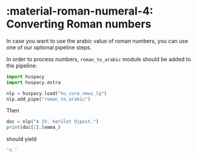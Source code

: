 <!--pytest-codeblocks:skipfile-->

# :material-roman-numeral-4: Converting Roman numbers

In case you want to use the arabic value of roman numbers, you can use one of our optional pipeline steps.

In order to process numbers, `roman_to_arabic` module should be added to the pipeline:

```python
import huspacy
import huspacy.extra

nlp = huspacy.load("hu_core_news_lg")
nlp.add_pipe("roman_to_arabic")
```

Then

```python
doc = nlp("A IV. kerület Újpest.")
print(doc[1].lemma_)
```

should yield

```python
"4."
```